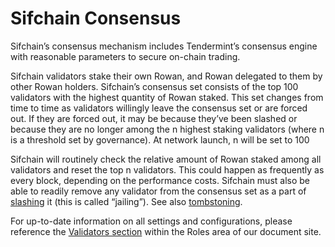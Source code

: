 # Sifchain Consensus

Sifchain’s consensus mechanism includes Tendermint’s consensus engine with reasonable parameters to secure on-chain trading.

Sifchain validators stake their own Rowan, and Rowan delegated to them by other Rowan holders. Sifchain’s consensus set consists of the top 100 validators with the highest quantity of Rowan staked. This set changes from time to time as validators willingly leave the consensus set or are forced out. If they are forced out, it may be because they’ve been slashed or because they are no longer among the n highest staking validators \(where n is a threshold set by governance\). At network launch, n will be set to 100

Sifchain will routinely check the relative amount of Rowan staked among all validators and reset the top n validators. This could happen as frequently as every block, depending on the performance costs. Sifchain must also be able to readily remove any validator from the consensus set as a part of [slashing](https://docs.cosmos.network/master/modules/staking/02_state_transitions.html#slashing) it \(this is called “jailing”\). See also [tombstoning](https://docs.cosmos.network/master/modules/slashing/07_tombstone.html).

For up-to-date information on all settings and configurations, please reference the [Validators section](https://docs.sifchain.finance/roles/validators) within the Roles area of our document site.

